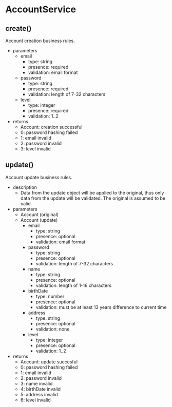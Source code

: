 # AccountService

## create()
Account creation business rules.
- parameters
  - email
    - type: string
    - presence: required
    - validation: email format
  - password
    - type: string
    - presence: required
    - validation: length of 7-32 characters
  - level
    - type: integer
    - presence: required
    - validation: 1..2
- returns
  - Account: creation successful
  - 0: password hashing failed
  - 1: email invalid
  - 2: password invalid
  - 3: level invalid

## update()
Account update business rules.
- description
  - Data from the update object will be applied to the original, thus only data
  from the update will be validated. The original is assumed to be valid.
- parameters
  - Account (original)
  - Account (update)
    - email
      - type: string
      - presence: optional
      - validation: email format
    - password
      - type: string
      - presence: optional
      - validation: length of 7-32 characters
    - name
      - type: string
      - presence: optional
      - validation: length of 1-16 characters
    - birthDate
      - type: number
      - presence: optional
      - validation: must be at least 13 years difference to current time
    - address
      - type: string
      - presence: optional
      - validation: none
    - level
      - type: integer
      - presence: optional
      - validation: 1..2
- returns
  - Account: update succesful
  - 0: password hashing failed
  - 1: email invalid
  - 2: password invalid
  - 3: name invalid
  - 4: birthDate invalid
  - 5: address invalid
  - 6: level invalid
